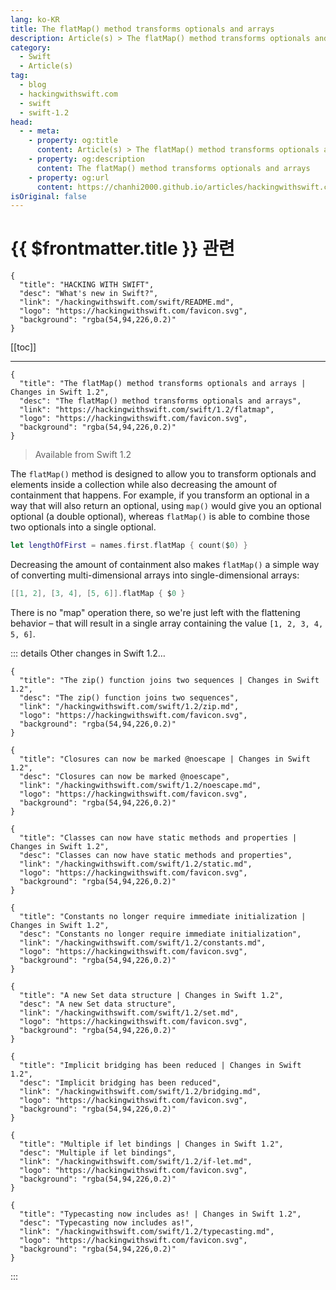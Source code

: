 ```yaml
---
lang: ko-KR
title: The flatMap() method transforms optionals and arrays
description: Article(s) > The flatMap() method transforms optionals and arrays
category:
  - Swift
  - Article(s)
tag: 
  - blog
  - hackingwithswift.com
  - swift
  - swift-1.2
head:
  - - meta:
    - property: og:title
      content: Article(s) > The flatMap() method transforms optionals and arrays
    - property: og:description
      content: The flatMap() method transforms optionals and arrays
    - property: og:url
      content: https://chanhi2000.github.io/articles/hackingwithswift.com/swift/1.2/flatmap.html
isOriginal: false
---
```


# {{ $frontmatter.title }} 관련

```component VPCard
{
  "title": "HACKING WITH SWIFT",
  "desc": "What's new in Swift?",
  "link": "/hackingwithswift.com/swift/README.md",
  "logo": "https://hackingwithswift.com/favicon.svg",
  "background": "rgba(54,94,226,0.2)"
}
```

[[toc]]

---

```component VPCard
{
  "title": "The flatMap() method transforms optionals and arrays | Changes in Swift 1.2",
  "desc": "The flatMap() method transforms optionals and arrays",
  "link": "https://hackingwithswift.com/swift/1.2/flatmap", 
  "logo": "https://hackingwithswift.com/favicon.svg",
  "background": "rgba(54,94,226,0.2)"
}
```

> Available from Swift 1.2

The `flatMap()` method is designed to allow you to transform optionals and elements inside a collection while also decreasing the amount of containment that happens. For example, if you transform an optional in a way that will also return an optional, using `map()` would give you an optional optional (a double optional), whereas `flatMap()` is able to combine those two optionals into a single optional.

```swift
let lengthOfFirst = names.first.flatMap { count($0) }
```

Decreasing the amount of containment also makes `flatMap()` a simple way of converting multi-dimensional arrays into single-dimensional arrays:

```swift
[[1, 2], [3, 4], [5, 6]].flatMap { $0 }
```

There is no "map" operation there, so we're just left with the flattening behavior – that will result in a single array containing the value `[1, 2, 3, 4, 5, 6]`.

::: details Other changes in Swift 1.2…

```component VPCard
{
  "title": "The zip() function joins two sequences | Changes in Swift 1.2",
  "desc": "The zip() function joins two sequences",
  "link": "/hackingwithswift.com/swift/1.2/zip.md",
  "logo": "https://hackingwithswift.com/favicon.svg",
  "background": "rgba(54,94,226,0.2)"
}
```
<!--
```component VPCard
{
  "title": "The flatMap() method transforms optionals and arrays | Changes in Swift 1.2",
  "desc": "The flatMap() method transforms optionals and arrays",
  "link": "/hackingwithswift.com/swift/1.2/flatmap.md",
  "logo": "https://hackingwithswift.com/favicon.svg",
  "background": "rgba(54,94,226,0.2)"
}
```
-->
```component VPCard
{
  "title": "Closures can now be marked @noescape | Changes in Swift 1.2",
  "desc": "Closures can now be marked @noescape",
  "link": "/hackingwithswift.com/swift/1.2/noescape.md",
  "logo": "https://hackingwithswift.com/favicon.svg",
  "background": "rgba(54,94,226,0.2)"
}
```

```component VPCard
{
  "title": "Classes can now have static methods and properties | Changes in Swift 1.2",
  "desc": "Classes can now have static methods and properties",
  "link": "/hackingwithswift.com/swift/1.2/static.md",
  "logo": "https://hackingwithswift.com/favicon.svg",
  "background": "rgba(54,94,226,0.2)"
}
```

```component VPCard
{
  "title": "Constants no longer require immediate initialization | Changes in Swift 1.2",
  "desc": "Constants no longer require immediate initialization",
  "link": "/hackingwithswift.com/swift/1.2/constants.md",
  "logo": "https://hackingwithswift.com/favicon.svg",
  "background": "rgba(54,94,226,0.2)"
}
```

```component VPCard
{
  "title": "A new Set data structure | Changes in Swift 1.2",
  "desc": "A new Set data structure",
  "link": "/hackingwithswift.com/swift/1.2/set.md",
  "logo": "https://hackingwithswift.com/favicon.svg",
  "background": "rgba(54,94,226,0.2)"
}
```

```component VPCard
{
  "title": "Implicit bridging has been reduced | Changes in Swift 1.2",
  "desc": "Implicit bridging has been reduced",
  "link": "/hackingwithswift.com/swift/1.2/bridging.md",
  "logo": "https://hackingwithswift.com/favicon.svg",
  "background": "rgba(54,94,226,0.2)"
}
```

```component VPCard
{
  "title": "Multiple if let bindings | Changes in Swift 1.2",
  "desc": "Multiple if let bindings",
  "link": "/hackingwithswift.com/swift/1.2/if-let.md",
  "logo": "https://hackingwithswift.com/favicon.svg",
  "background": "rgba(54,94,226,0.2)"
}
```

```component VPCard
{
  "title": "Typecasting now includes as! | Changes in Swift 1.2",
  "desc": "Typecasting now includes as!",
  "link": "/hackingwithswift.com/swift/1.2/typecasting.md",
  "logo": "https://hackingwithswift.com/favicon.svg",
  "background": "rgba(54,94,226,0.2)"
}
```

:::

